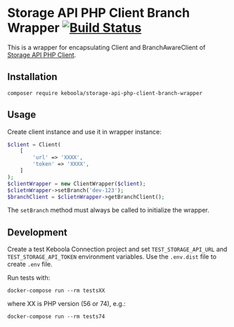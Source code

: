 # Storage API PHP Client Branch Wrapper [![Build Status](https://dev.azure.com/keboola-dev/storage-api-php-client-branch-wrapper/_apis/build/status/keboola.storage-api-php-client-branch-wrapper?branchName=odin-PS-1166-b)](https://dev.azure.com/keboola-dev/storage-api-php-client-branch-wrapper/_build/latest?definitionId=52&branchName=odin-PS-1166-b)

This is a wrapper for encapsulating Client and BranchAwareClient of [Storage API PHP Client](https://github.com/keboola/storage-api-php-client).

## Installation

    composer require keboola/storage-api-php-client-branch-wrapper
    
## Usage

Create client instance and use it in wrapper instance:

```php 
$client = Client(
    [
        'url' => 'XXXX',
        'token' => 'XXXX',
    ]
);
$clientWrapper = new ClientWrapper($client);
$clietnWrapper->setBranch('dev-123');
$branchClient = $clietnWrapper->getBranchClient();
```

The `setBranch` method must always be called to initialize the wrapper.

## Development

Create a test Keboola Connection project and set `TEST_STORAGE_API_URL` and `TEST_STORAGE_API_TOKEN` environment variables. Use the `.env.dist`
file to create `.env` file.

Run tests with:

    docker-compose run --rm testsXX

where XX is PHP version (56 or 74), e.g.:

    docker-compose run --rm tests74
